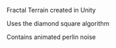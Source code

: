 Fractal Terrain created in Unity

Uses the diamond square algorithm

Contains animated perlin noise
